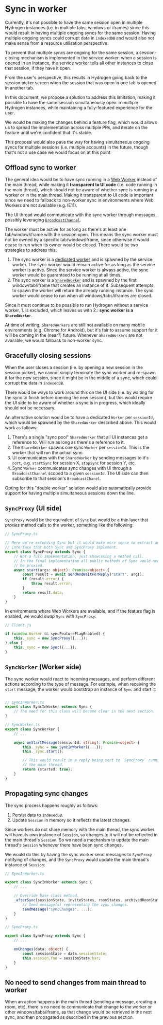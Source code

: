 # Sync in worker
Currently, it's not possible to have the same session open in multiple Hydrogen instances (i.e. in multiple tabs, windows or iframes) since this would result in having multiple ongoing syncs for the same session. Having multiple ongoing syncs could corrupt data in `indexedDB` and would also not make sense from a resource utilisation perspective.

To prevent that multiple syncs are ongoing for the same session, a session-closing mechanism is implemented in the service worker: when a session is opened in an instance, the service worker tells all other instances to close that session, if they have it open.

From the user's perspective, this results in Hydrogen going back to the session picker screen when the session that was open in one tab is opened in another tab.

In this document, we propose a solution to address this limitation, making it possible to have the same session simultaneously open in multiple Hydrogen instances, while maintaining a fully-featured experience for the user.

We would be making the changes behind a feature flag, which would allows us to spread the implementation across multiple PRs, and iterate on the feature until we're confident that it's stable.

This proposal would also pave the way for having simultaneous ongoing syncs for multiple sessions (i.e. multiple accounts) in the future, though that's not a use case we would focus on at this point.

## Offload sync to worker

The general idea would be to have sync running in a [Web Worker](https://developer.mozilla.org/en-US/docs/Web/API/Web_Workers_API) instead of the main thread, while making it **transparent to UI code** (i.e. code running in the main thread), which should not be aware of whether sync is running in a worker or in the main thread. Making it transparent to UI code is important since we need to fallback to non-worker sync in environments where Web Workers are not available (e.g. IE11).

The UI thread would communicate with the sync worker through messages, possibly leveraging [`BroadcastChannel`](https://developer.mozilla.org/en-US/docs/Web/API/BroadcastChannel).

The worker must be active for as long as there's at least one tab/window/iframe with the session open. This means the sync worker must not be owned by a specific tab/window/iframe, since otherwise it would cease to run when its owner would be closed. There would be two strategies to address this:

1. The sync worker is a [dedicated worker](https://developer.mozilla.org/en-US/docs/Web/API/Web_Workers_API/Using_web_workers#dedicated_workers) and is spawned by the service worker. The sync worker would remain active for as long as the service worker is active. Since the service worker is always active, the sync worker would be guaranteed to be running at all times.
2. The sync worker is a [`SharedWorker`](https://developer.mozilla.org/en-US/docs/Web/API/Web_Workers_API/Using_web_workers#shared_workers) and is spawned by the first window/tab/iframe that creates an instance of it. Subsequent attempts to spawn the worker will return the already running instance. The sync worker would cease to run when all windows/tabs/iframes are closed.

Since it must continue to be possible to run Hydrogen without a service worker, 1. is excluded, which leaves us with 2.: **sync worker is a `SharedWorker`**.

At time of writing, `SharedWorkers` are still not available on many mobile environments (e.g. Chrome for Android), but it's fair to assume support for it will be coming in the (near?) future. Whenever `SharedWorkers` are not available, we would fallback to non-worker sync.

## Gracefully closing sessions
When the user closes a session (i.e. by opening a new session in the session picker), we cannot simply terminate the sync worker and re-spawn it for the new session, since it might be in the middle of a sync, which could corrupt the data in `indexedDB`.

There would be ways to work around this on the UI side (i.e. by waiting for the sync to finish before opening the new session), but this would require the UI side to be aware of whether a sync is in progress, which ideally should not be necessary.

An alternative solution would be to have a dedicated `Worker` per `sessionId`, which would be spawned by the `SharedWorker` described above. This would work as follows:

1. There's a single "sync pool" `SharedWorker` that all UI instances get a reference to. Will run as long as there's a reference to it.
2. The `SharedWorker` spawns one sync `Worker` per `sessionId`. This is the worker that will run the actual sync.
3. UI communicates with the `SharedWorker` by sending messages to it's `port`, e.g. `startSync` for session X, `stopSync` for session Y, etc.
4. Sync `Worker` communicates sync changes with UI through a `BroadcastChannel` scoped to a given `sessionId`. The UI side can then subscribe to that session's `BroadcastChanel`.

Opting for this "double worker" solution would also automatically provide support for having multiple simultaneous sessions down the line.

## `SyncProxy` (UI side)

`SyncProxy` would be the equivalent of `Sync` but would be a thin layer that *proxies* method calls to the worker, something like the following:

```typescript
// SyncProxy.ts

// Here we're extending Sync but it would make more sense to extract an ISync
// interface that both Sync and SyncProxy implement.
export class SyncProxy extends Sync {
    // Not a full implementation, just showcasing a method call.
    // In the final implementation all public methods of Sync would need to
    // be proxied.
    async start(args: object): Promise<object> {
        const result = await sendAndWaitForReply("start", args);
        if (result.error) {
            throw result.error;
        }
        return result.data;
    }
}
```

In environments where Web Workers are available, and if the feature flag is enabled, we would *swap* `Sync` with `SyncProxy`:

```javascript
// Client.js

if (window.Worker && syncFeatureFlagEnabled) {
    this._sync = new SyncProxy({...});
} else {
    this._sync = new Sync({...});
}
```

## `SyncWorker` (Worker side)

The sync worker would react to incoming messages, and perform different actions according to the type of message. For example, when receiving the `start` message, the worker would bootstrap an instance of `Sync` and start it:

```typescript

// SyncInWorker.ts
export class SyncInWorker extends Sync {
    // The need for this class will become clear in the next section.
}

// SyncWorker.ts
export class SyncWorker {
    // ...

    async onStartMessage(sessionId: string): Promise<object> {
        this._sync = new SyncInWorker({...});
        this._sync.start();

        // This would result in a reply being sent to `SyncProxy` running in
        // the main thread.
        return {started: true};
    }
}
```

## Propagating sync changes

The sync process happens roughly as follows:

1. Persist data to `indexedDB`.
2. Update `Session` in memory so it reflects the latest changes.

Since workers do not share memory with the main thread, the sync worker will have its own instance of `Session`, so changes to it will not be reflected in the main thread's `Session`. So we need a mechanism to update the main thread's `Session` whenever there have been sync changes.

We would do this by having the sync worker send messages to `SyncProxy` notifying of changes, and the `SyncProxy` would update the main thread's instance of `Session`:

```typescript
// SyncInWorker.ts

export class SyncInWorker extends Sync {
    // ...

    // Override base class method.
    _afterSync(sessionState, inviteStates, roomStates, archivedRoomStates, log) {
        // Send message(s) representing the sync changes.
        sendMessage("syncChanges", ...);
    }
}
```

```typescript
// SyncProxy.ts

export class SyncProxy extends Sync {
    // ...

    onChanges(data: object) {
        const sessionState = data.sessionState;
        this.session.foo = sessionState.bar;
    }
}
```

## No need to send changes from main thread to worker
When an action happens in the main thread (sending a message, creating a room, etc), there is no need to communicate that change to the worker or other windows/tabs/iframe, as that change would be retrieved in the next sync, and then propagated as described in the previous section.
